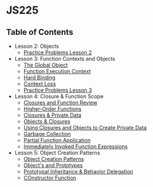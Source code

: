 # JS225

## Table of Contents

- Lesson 2: Objects
  - [Practice Problems Lesson 2](/lesson2%20problems/)
- Lesson 3: Function Contexts and Objects
  - [The Global Object](/notes/the_global_object.md)
  - [Function Execution Context](/notes/function_execution_context.md)
  - [Hard Binding](/notes/hard_binding.md)
  - [Context Loss](/notes/context_loss.md)
  - [Practice Problems Lesson 3](/lesson3%20problems/)
- Lesson 4: Closure & Function Scope
  - [Closures and Function Review](/notes/closures_and_function_scope.md#closure-and-function-review)
  - [Higher-Order Functions](/notes/closures_and_function_scope.md#higher-order-functions)
  - [Closures & Private Data](/notes/closures_and_function_scope.md#closures-and-private-data)
  - [Objects & Closures](/notes/closures_and_function_scope.md#objects-and-closures)
  - [Using Closures and Objects to Create Private Data](/notes/closures_and_function_scope.md#using-closures-and-objects-to-create-private-data)
  - [Garbage Collection](/notes/garbage_collection.md)
  - [Partial Function Application](/notes/partial_function_application.md)
  - [Immediately Invoked Function Expressions](/notes/immediately_invoked_function_expressions.md)
- Lesson 5: Object Creation Patterns
  - [Object Creation Patterns](/notes/object_creation_patterns.md)
  - [Object's and Prototypes](/notes/object_and_prototypes.md)
  - [Prototypal Inheritance & Behavior Delegation](/notes/prototypal_inheritance_and_behavior_delegation.md)
  - [COnstructor Function](/notes/constructor_function.md)
  
